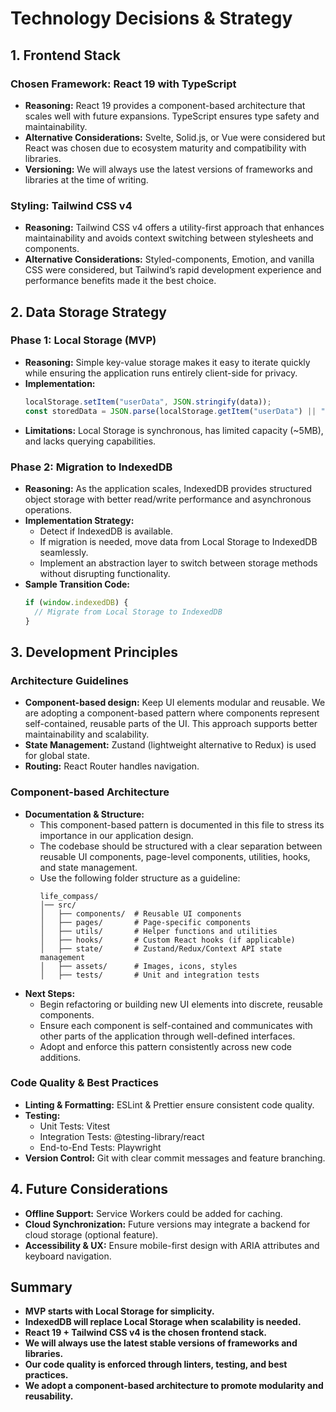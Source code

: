 # Technology Decisions & Strategy

## 1. Frontend Stack

### Chosen Framework: React 19 with TypeScript
- **Reasoning:** React 19 provides a component-based architecture that scales well with future expansions. TypeScript ensures type safety and maintainability.
- **Alternative Considerations:** Svelte, Solid.js, or Vue were considered but React was chosen due to ecosystem maturity and compatibility with libraries.
- **Versioning:** We will always use the latest versions of frameworks and libraries at the time of writing.

### Styling: Tailwind CSS v4
- **Reasoning:** Tailwind CSS v4 offers a utility-first approach that enhances maintainability and avoids context switching between stylesheets and components.
- **Alternative Considerations:** Styled-components, Emotion, and vanilla CSS were considered, but Tailwind’s rapid development experience and performance benefits made it the best choice.

## 2. Data Storage Strategy

### Phase 1: Local Storage (MVP)
- **Reasoning:** Simple key-value storage makes it easy to iterate quickly while ensuring the application runs entirely client-side for privacy.
- **Implementation:**
  ```typescript
  localStorage.setItem("userData", JSON.stringify(data));
  const storedData = JSON.parse(localStorage.getItem("userData") || "{}" );
  ```
- **Limitations:** Local Storage is synchronous, has limited capacity (~5MB), and lacks querying capabilities.

### Phase 2: Migration to IndexedDB
- **Reasoning:** As the application scales, IndexedDB provides structured object storage with better read/write performance and asynchronous operations.
- **Implementation Strategy:**
  - Detect if IndexedDB is available.
  - If migration is needed, move data from Local Storage to IndexedDB seamlessly.
  - Implement an abstraction layer to switch between storage methods without disrupting functionality.
- **Sample Transition Code:**
  ```typescript
  if (window.indexedDB) {
    // Migrate from Local Storage to IndexedDB
  }
  ```

## 3. Development Principles

### Architecture Guidelines
- **Component-based design:** Keep UI elements modular and reusable. We are adopting a component-based pattern where components represent self-contained, reusable parts of the UI. This approach supports better maintainability and scalability.
- **State Management:** Zustand (lightweight alternative to Redux) is used for global state.
- **Routing:** React Router handles navigation.

### Component-based Architecture
- **Documentation & Structure:**  
  - This component-based pattern is documented in this file to stress its importance in our application design.  
  - The codebase should be structured with a clear separation between reusable UI components, page-level components, utilities, hooks, and state management.  
  - Use the following folder structure as a guideline:
    ```
    life_compass/
    │── src/
    │   ├── components/  # Reusable UI components
    │   ├── pages/       # Page-specific components
    │   ├── utils/       # Helper functions and utilities
    │   ├── hooks/       # Custom React hooks (if applicable)
    │   ├── state/       # Zustand/Redux/Context API state management
    │   ├── assets/      # Images, icons, styles
    │   ├── tests/       # Unit and integration tests
    ```
- **Next Steps:**
  - Begin refactoring or building new UI elements into discrete, reusable components.
  - Ensure each component is self-contained and communicates with other parts of the application through well-defined interfaces.
  - Adopt and enforce this pattern consistently across new code additions.

### Code Quality & Best Practices
- **Linting & Formatting:** ESLint & Prettier ensure consistent code quality.
- **Testing:**
  - Unit Tests: Vitest
  - Integration Tests: @testing-library/react
  - End-to-End Tests: Playwright
- **Version Control:** Git with clear commit messages and feature branching.

## 4. Future Considerations
- **Offline Support:** Service Workers could be added for caching.
- **Cloud Synchronization:** Future versions may integrate a backend for cloud storage (optional feature).
- **Accessibility & UX:** Ensure mobile-first design with ARIA attributes and keyboard navigation.

## Summary
- **MVP starts with Local Storage for simplicity.**
- **IndexedDB will replace Local Storage when scalability is needed.**
- **React 19 + Tailwind CSS v4 is the chosen frontend stack.**
- **We will always use the latest stable versions of frameworks and libraries.**
- **Our code quality is enforced through linters, testing, and best practices.**
- **We adopt a component-based architecture to promote modularity and reusability.**

